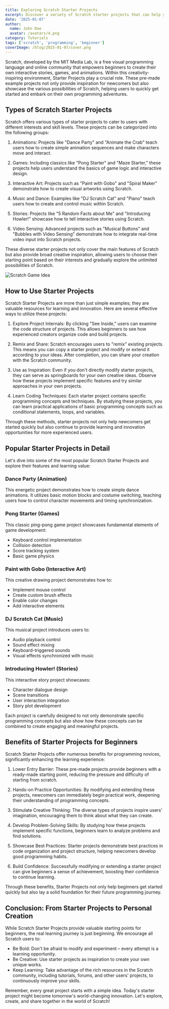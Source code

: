 ```yaml
---
title: Exploring Scratch Starter Projects
excerpt: Discover a variety of Scratch starter projects that can help you get started with programming.
date: '2025-01-07'
author:
  name: John Doe
  avatar: /avatars/4.png
category: Tutorials
tags: ['scratch', 'programming', 'beginner']
coverImage: /blog/2025-01-07/cover.png
---
```


Scratch, developed by the MIT Media Lab, is a free visual programming language and online community that empowers beginners to create their own interactive stories, games, and animations. Within this creativity-inspiring environment, Starter Projects play a crucial role. These pre-made example projects not only provide inspiration for newcomers but also showcase the various possibilities of Scratch, helping users to quickly get started and embark on their own programming adventures.

## Types of Scratch Starter Projects

Scratch offers various types of starter projects to cater to users with different interests and skill levels. These projects can be categorized into the following groups:

1. Animations: Projects like "Dance Party" and "Animate the Crab" teach users how to create simple animation sequences and make characters move and interact.

2. Games: Including classics like "Pong Starter" and "Maze Starter," these projects help users understand the basics of game logic and interactive design.

3. Interactive Art: Projects such as "Paint with Gobo" and "Spiral Maker" demonstrate how to create visual artworks using Scratch.

4. Music and Dance: Examples like "DJ Scratch Cat" and "Piano" teach users how to create and control music within Scratch.

5. Stories: Projects like "5 Random Facts about Me" and "Introducing Howler!" showcase how to tell interactive stories using Scratch.

6. Video Sensing: Advanced projects such as "Musical Buttons" and "Bubbles with Video Sensing" demonstrate how to integrate real-time video input into Scratch projects.

These diverse starter projects not only cover the main features of Scratch but also provide broad creative inspiration, allowing users to choose their starting point based on their interests and gradually explore the unlimited possibilities of Scratch.

![Scratch Game Idea](https://codakid.com/wp-content/uploads/2023/01/image5.png)

## How to Use Starter Projects

Scratch Starter Projects are more than just simple examples; they are valuable resources for learning and innovation. Here are several effective ways to utilize these projects:

1. Explore Project Internals: By clicking "See Inside," users can examine the code structure of projects. This allows beginners to see how experienced creators organize code and build projects.

2. Remix and Share: Scratch encourages users to "remix" existing projects. This means you can copy a starter project and modify or extend it according to your ideas. After completion, you can share your creation with the Scratch community.

3. Use as Inspiration: Even if you don't directly modify starter projects, they can serve as springboards for your own creative ideas. Observe how these projects implement specific features and try similar approaches in your own projects.

4. Learn Coding Techniques: Each starter project contains specific programming concepts and techniques. By studying these projects, you can learn practical applications of basic programming concepts such as conditional statements, loops, and variables.

Through these methods, starter projects not only help newcomers get started quickly but also continue to provide learning and innovation opportunities for more experienced users.

## Popular Starter Projects in Detail

Let's dive into some of the most popular Scratch Starter Projects and explore their features and learning value:

### Dance Party (Animation)
This energetic project demonstrates how to create simple dance animations. It utilizes basic motion blocks and costume switching, teaching users how to control character movements and timing synchronization.

### Pong Starter (Games)
This classic ping-pong game project showcases fundamental elements of game development:
- Keyboard control implementation
- Collision detection
- Score tracking system
- Basic game physics

### Paint with Gobo (Interactive Art)
This creative drawing project demonstrates how to:
- Implement mouse control
- Create custom brush effects
- Enable color changes
- Add interactive elements

### DJ Scratch Cat (Music)
This musical project introduces users to:
- Audio playback control
- Sound effect mixing
- Keyboard-triggered sounds
- Visual effects synchronized with music

### Introducing Howler! (Stories)
This interactive story project showcases:
- Character dialogue design
- Scene transitions
- User interaction integration
- Story plot development

Each project is carefully designed to not only demonstrate specific programming concepts but also show how these concepts can be combined to create engaging and meaningful projects.

## Benefits of Starter Projects for Beginners

Scratch Starter Projects offer numerous benefits for programming novices, significantly enhancing the learning experience:

1. Lower Entry Barrier: These pre-made projects provide beginners with a ready-made starting point, reducing the pressure and difficulty of starting from scratch.

2. Hands-on Practice Opportunities: By modifying and extending these projects, newcomers can immediately begin practical work, deepening their understanding of programming concepts.

3. Stimulate Creative Thinking: The diverse types of projects inspire users' imagination, encouraging them to think about what they can create.

4. Develop Problem-Solving Skills: By studying how these projects implement specific functions, beginners learn to analyze problems and find solutions.

5. Showcase Best Practices: Starter projects demonstrate best practices in code organization and project structure, helping newcomers develop good programming habits.

6. Build Confidence: Successfully modifying or extending a starter project can give beginners a sense of achievement, boosting their confidence to continue learning.

Through these benefits, Starter Projects not only help beginners get started quickly but also lay a solid foundation for their future programming journey.

## Conclusion: From Starter Projects to Personal Creation

While Scratch Starter Projects provide valuable starting points for beginners, the real learning journey is just beginning. We encourage all Scratch users to:

- Be Bold: Don't be afraid to modify and experiment – every attempt is a learning opportunity.
- Be Creative: Use starter projects as inspiration to create your own unique works.
- Keep Learning: Take advantage of the rich resources in the Scratch community, including tutorials, forums, and other users' projects, to continuously improve your skills.

Remember, every great project starts with a simple idea. Today's starter project might become tomorrow's world-changing innovation. Let's explore, create, and share together in the world of Scratch!
